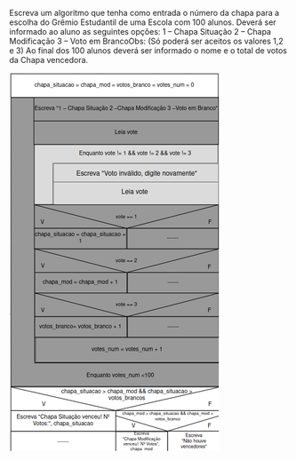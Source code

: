 Escreva um algoritmo que tenha como entrada o número da
chapa para a escolha do Grêmio Estudantil de uma Escola com 100
alunos. Deverá ser informado ao aluno as seguintes opções:
1 – Chapa Situação
2 – Chapa Modificação
3 – Voto em BrancoObs: (Só poderá ser aceitos os valores 1,2 e 3)
Ao final dos 100 alunos deverá ser informado o nome e o total de
votos da Chapa vencedora.

![](https://github.com/Yxav/proglogic/blob/master/exercicios-5/50/50.png)
